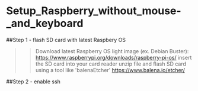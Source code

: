 # Setup_Raspberry_without_mouse-_and_keyboard

##Step 1 - flash SD card with latest Raspbery OS
  >> Download latest Raspberry OS light image (ex. Debian Buster):
	https://www.raspberrypi.org/downloads/raspberry-pi-os/
>> insert the SD card into your card reader
>> unzip file and flash SD card using a tool like 'balenaEtcher'
	https://www.balena.io/etcher/


##Step 2 - enable ssh
